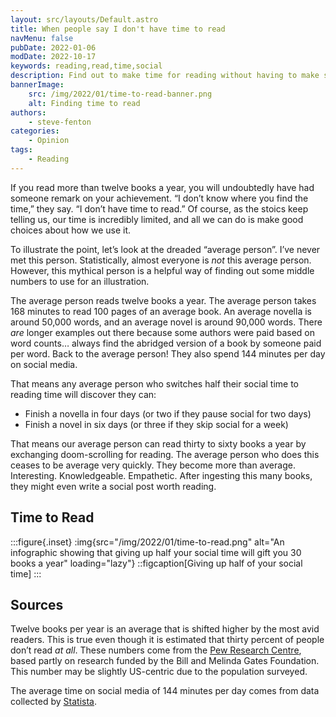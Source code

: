 ```yaml
---
layout: src/layouts/Default.astro
title: When people say I don't have time to read
navMenu: false
pubDate: 2022-01-06
modDate: 2022-10-17
keywords: reading,read,time,social
description: Find out to make time for reading without having to make substantial changes to your habits.
bannerImage:
    src: /img/2022/01/time-to-read-banner.png
    alt: Finding time to read
authors:
    - steve-fenton
categories:
    - Opinion
tags:
    - Reading
---
```


If you read more than twelve books a year, you will undoubtedly have had someone remark on your achievement. “I don’t know where you find the time,” they say. “I don’t have time to read.” Of course, as the stoics keep telling us, our time is incredibly limited, and all we can do is make good choices about how we use it.

To illustrate the point, let’s look at the dreaded “average person”. I’ve never met this person. Statistically, almost everyone is *not* this average person. However, this mythical person is a helpful way of finding out some middle numbers to use for an illustration.

The average person reads twelve books a year. The average person takes 168 minutes to read 100 pages of an average book. An average novella is around 50,000 words, and an average novel is around 90,000 words. There *are* longer examples out there because some authors were paid based on word counts… always find the abridged version of a book by someone paid per word. Back to the average person! They also spend 144 minutes per day on social media.

That means any average person who switches half their social time to reading time will discover they can:

- Finish a novella in four days (or two if they pause social for two days)
- Finish a novel in six days (or three if they skip social for a week)

That means our average person can read thirty to sixty books a year by exchanging doom-scrolling for reading. The average person who does this ceases to be average very quickly. They become more than average. Interesting. Knowledgeable. Empathetic. After ingesting this many books, they might even write a social post worth reading.

## Time to Read

:::figure{.inset}
:img{src="/img/2022/01/time-to-read.png" alt="An infographic showing that giving up half your social time will gift you 30 books a year" loading="lazy"}
::figcaption[Giving up half of your social time]
:::

## Sources

Twelve books per year is an average that is shifted higher by the most avid readers. This is true even though it is estimated that thirty percent of people don’t read *at all*. These numbers come from the [Pew Research Centre](https://www.pewresearch.org/fact-tank/2015/10/19/slightly-fewer-americans-are-reading-print-books-new-survey-finds/), based partly on research funded by the Bill and Melinda Gates Foundation. This number may be slightly US-centric due to the population surveyed.

The average time on social media of 144 minutes per day comes from data collected by [Statista](https://www.statista.com/statistics/1031948/global-usage-duration-of-social-networks-by-region/).